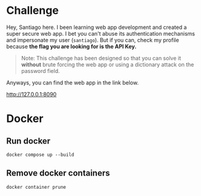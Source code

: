 # Challenge

Hey, Santiago here. I been learning web app development and created a super secure web app. I bet you can't abuse its authentication mechanisms and impersonate my user (`santiago`). But if you can, check my profile because **the flag you are looking for is the API Key.** 

> Note: This challenge has been designed so that you can solve it **without** brute forcing the web app or using a dictionary attack on the password field.

Anyways, you can find the web app in the link below.

http://127.0.0.1:8090

# Docker

## Run docker

```
docker compose up --build
```

## Remove docker containers

```
docker container prune
```
